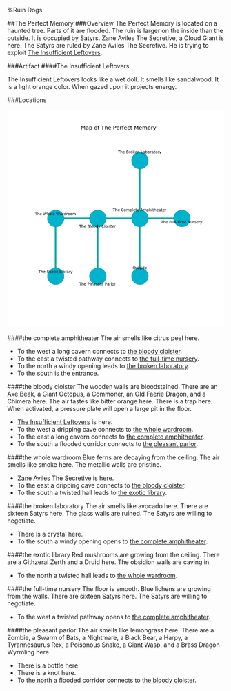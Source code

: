 %Ruin Dogs

##The Perfect Memory
###Overview
The Perfect Memory is located on a haunted tree. Parts of it are flooded. The ruin is larger on the inside than the outside. It is occupied by Satyrs. <a name="Zane-Aviles-The-Secretive"></a>Zane Aviles The Secretive, a Cloud Giant is here. The Satyrs are ruled by Zane Aviles The Secretive. He  is trying to exploit [The Insufficient Leftovers](#The-Insufficient-Leftovers). 



###Artifact
####<a name="The-Insufficient-Leftovers"></a>The Insufficient Leftovers


The Insufficient Leftovers looks like a wet doll. It smells like sandalwood. It is a light orange color. When gazed upon it projects energy. 





###Locations


![](../v2/images/The-Perfect-Memory.png)

####<a name="the-complete-amphitheater"></a>the complete amphitheater
The air smells like citrus peel here. 



* To the west a long cavern connects to [the bloody cloister](#the-bloody-cloister).
* To the east a twisted pathway connects to [the full-time nursery](#the-full-time-nursery).
* To the north a windy opening leads to [the broken laboratory](#the-broken-laboratory).
* To the south is the entrance.


####<a name="the-bloody-cloister"></a>the bloody cloister
The wooden walls are bloodstained. There are an Axe Beak, a Giant Octopus, a Commoner, an Old Faerie Dragon, and a Chimera here. The air tastes like bitter orange here. There is a trap here. When activated, a pressure plate will open a large pit in the floor. 



* [The Insufficient Leftovers](#The-Insufficient-Leftovers) is here.
* To the west a dripping cave connects to [the whole wardroom](#the-whole-wardroom).
* To the east a long cavern connects to [the complete amphitheater](#the-complete-amphitheater).
* To the south a flooded corridor connects to [the pleasant parlor](#the-pleasant-parlor).


####<a name="the-whole-wardroom"></a>the whole wardroom
Blue ferns are decaying from the ceiling. The air smells like smoke here. The metallic walls are pristine. 



* [Zane Aviles The Secretive](#Zane-Aviles-The-Secretive) is here.
* To the east a dripping cave connects to [the bloody cloister](#the-bloody-cloister).
* To the south a twisted hall leads to [the exotic library](#the-exotic-library).


####<a name="the-broken-laboratory"></a>the broken laboratory
The air smells like avocado here. There are sixteen Satyrs here. The glass walls are ruined. The Satyrs are willing to negotiate. 



* There is a crystal here.
* To the south a windy opening opens to [the complete amphitheater](#the-complete-amphitheater).


####<a name="the-exotic-library"></a>the exotic library
Red mushrooms are growing from the ceiling. There are a Githzerai Zerth and a Druid here. The obsidion walls are caving in. 



* To the north a twisted hall leads to [the whole wardroom](#the-whole-wardroom).


####<a name="the-full-time-nursery"></a>the full-time nursery
The floor is smooth. Blue lichens are growing from the walls. There are sixteen Satyrs here. The Satyrs are willing to negotiate. 



* To the west a twisted pathway opens to [the complete amphitheater](#the-complete-amphitheater).


####<a name="the-pleasant-parlor"></a>the pleasant parlor
The air smells like lemongrass here. There are a Zombie, a Swarm of Bats, a Nightmare, a Black Bear, a Harpy, a Tyrannosaurus Rex, a Poisonous Snake, a Giant Wasp, and a Brass Dragon Wyrmling here. 



* There is a bottle here.
* There is a knot here.
* To the north a flooded corridor connects to [the bloody cloister](#the-bloody-cloister).


